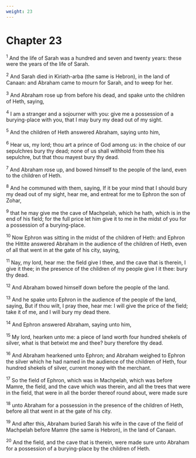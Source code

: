 ```yaml
---
weight: 23
---
```


# Chapter 23

<sup>1</sup> And the life of Sarah was a hundred and seven and twenty years: these were the years of the life of Sarah. 

<sup>2</sup> And Sarah died in Kiriath-arba (the same is Hebron), in the land of Canaan: and Abraham came to mourn for Sarah, and to weep for her. 

<sup>3</sup> And Abraham rose up from before his dead, and spake unto the children of Heth, saying, 

<sup>4</sup> I am a stranger and a sojourner with you: give me a possession of a burying-place with you, that I may bury my dead out of my sight. 

<sup>5</sup> And the children of Heth answered Abraham, saying unto him, 

<sup>6</sup> Hear us, my lord; thou art a prince of God among us: in the choice of our sepulchres bury thy dead; none of us shall withhold from thee his sepulchre, but that thou mayest bury thy dead. 

<sup>7</sup> And Abraham rose up, and bowed himself to the people of the land, even to the children of Heth. 

<sup>8</sup> And he communed with them, saying, If it be your mind that I should bury my dead out of my sight, hear me, and entreat for me to Ephron the son of Zohar, 

<sup>9</sup> that he may give me the cave of Machpelah, which he hath, which is in the end of his field; for the full price let him give it to me in the midst of you for a possession of a burying-place. 

<sup>10</sup> Now Ephron was sitting in the midst of the children of Heth: and Ephron the Hittite answered Abraham in the audience of the children of Heth, even of all that went in at the gate of his city, saying, 

<sup>11</sup> Nay, my lord, hear me: the field give I thee, and the cave that is therein, I give it thee; in the presence of the children of my people give I it thee: bury thy dead. 

<sup>12</sup> And Abraham bowed himself down before the people of the land. 

<sup>13</sup> And he spake unto Ephron in the audience of the people of the land, saying, But if thou wilt, I pray thee, hear me: I will give the price of the field; take it of me, and I will bury my dead there. 

<sup>14</sup> And Ephron answered Abraham, saying unto him, 

<sup>15</sup> My lord, hearken unto me: a piece of land worth four hundred shekels of silver, what is that betwixt me and thee? bury therefore thy dead. 

<sup>16</sup> And Abraham hearkened unto Ephron; and Abraham weighed to Ephron the silver which he had named in the audience of the children of Heth, four hundred shekels of silver, current money with the merchant. 

<sup>17</sup> So the field of Ephron, which was in Machpelah, which was before Mamre, the field, and the cave which was therein, and all the trees that were in the field, that were in all the border thereof round about, were made sure 

<sup>18</sup> unto Abraham for a possession in the presence of the children of Heth, before all that went in at the gate of his city. 

<sup>19</sup> And after this, Abraham buried Sarah his wife in the cave of the field of Machpelah before Mamre (the same is Hebron), in the land of Canaan. 

<sup>20</sup> And the field, and the cave that is therein, were made sure unto Abraham for a possession of a burying-place by the children of Heth. 


